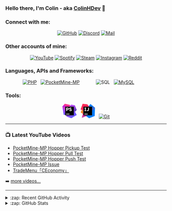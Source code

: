 ### Hello there, I'm Colin - aka [ColinHDev](https://github.com/ColinHDev) 👋

### Connect with me:

<p align="center">
	<a href="https://github.com/ColinHDev"><img src="https://img.icons8.com/bubbles/60/000000/github.png" alt="GitHub"/></a>
	<a href="https://discord.com/invite/cAYKEtaqnp"><img src="https://img.icons8.com/bubbles/60/000000/discord.png" alt="Discord"/></a>
	<a href="mailto:colinh.2911@gmail.com"><img src="https://img.icons8.com/bubbles/60/000000/gmail-new.png" alt="Mail"/></a>
</p>

### Other accounts of mine:

<p align="center">
	<a href="https://youtube.com/ColinHDev"><img src="https://img.icons8.com/bubbles/60/000000/youtube.png" alt="YouTube"/></a>
	<a href="https://open.spotify.com/user/31hlddslorcsvco4j3wipgvt67pm?si=9c143b633e75472b"><img src="https://img.icons8.com/bubbles/60/000000/spotify.png" alt="Spotify"/></a>
	<a href="https://steamcommunity.com/id/ColinHDev/"><img src="https://img.icons8.com/bubbles/60/000000/steam.png" alt="Steam"/></a>
	<a href="https://www.instagram.com/colinhdev/"><img src="https://img.icons8.com/bubbles/60/000000/instagram-new--v2.png" alt="Instagram"/></a>
	<a href="https://www.reddit.com/user/ColinHDev/"><img src="https://img.icons8.com/bubbles/60/000000/reddit.png" alt="Reddit"/></a>
</p>

### Languages, APIs and Frameworks:

<p align="center">
	<a href="https://php.net"><img src="https://img.icons8.com/dusk/50/000000/php-logo.png" alt="PHP"/></a> &nbsp
	<a href="https://pmmp.io"><img src="https://avatars.githubusercontent.com/u/3150836?s=200&v=4" width="42" alt="PocketMine-MP"/></a> &nbsp &nbsp &nbsp &nbsp &nbsp &nbsp
	<img src="https://img.icons8.com/external-soft-fill-juicy-fish/50/000000/external-sql-coding-and-development-soft-fill-soft-fill-juicy-fish.png" alt="SQL"/> &nbsp
	<a href="https://www.mysql.com"><img src="https://img.icons8.com/color/50/000000/mysql-logo.png" alt="MySQL"/></a> &nbsp &nbsp &nbsp &nbsp &nbsp &nbsp
</p>

### Tools:

<p align="center">
	<a href="https://www.jetbrains.com/phpstorm/"><img src="https://raw.githubusercontent.com/JetBrains/logos/96b4e064be1c0c0bee9e0636c925d10aa64732b6/web/phpstorm/phpstorm.svg" width="45" alt="PhpStorm"/></a> &nbsp
	<a href="https://www.jetbrains.com/idea/"><img src="https://raw.githubusercontent.com/JetBrains/logos/96b4e064be1c0c0bee9e0636c925d10aa64732b6/web/intellij-idea/intellij-idea.svg" width="45" alt="IntelliJ IDEA"/></a> &nbsp
	<a href="https://git-scm.com/"><img src="https://img.icons8.com/color/50/000000/git.png" alt="Git"/></a>
</p>

---

### 📺 Latest YouTube Videos
<!-- YOUTUBE:START -->
- [PocketMine-MP Hopper Pickup Test](https://www.youtube.com/watch?v=hVEPiK9KWkA)
- [PocketMine-MP Hopper Pull Test](https://www.youtube.com/watch?v=6NWvr6Kv88E)
- [PocketMine-MP Hopper Push Test](https://www.youtube.com/watch?v=4gSyuViaPaU)
- [PocketMine-MP Issue](https://www.youtube.com/watch?v=WZJLEkgbNUM)
- [TradeMenu「CEconomy」](https://www.youtube.com/watch?v=ed4_q23Zanc)
<!-- YOUTUBE:END -->
➡️ [more videos...](https://youtube.com/ColinHDev)

---

<details>
  <summary>:zap: Recent GitHub Activity</summary>

<!--START_SECTION:activity-->
1. 🗣 Commented on [#91](https://github.com/ColinHDev/CPlot/issues/91) in [ColinHDev/CPlot](https://github.com/ColinHDev/CPlot)
2. 💪 Opened PR [#90](https://github.com/ColinHDev/CPlot/pull/90) in [ColinHDev/CPlot](https://github.com/ColinHDev/CPlot)
3. 💪 Opened PR [#89](https://github.com/ColinHDev/CPlot/pull/89) in [ColinHDev/CPlot](https://github.com/ColinHDev/CPlot)
4. 🗣 Commented on [#88](https://github.com/ColinHDev/CPlot/issues/88) in [ColinHDev/CPlot](https://github.com/ColinHDev/CPlot)
5. 🗣 Commented on [#7](https://github.com/ColinHDev/ActualAntiXRay/issues/7) in [ColinHDev/ActualAntiXRay](https://github.com/ColinHDev/ActualAntiXRay)
6. 🔒 Closed issue [#7](https://github.com/ColinHDev/ActualAntiXRay/issues/7) in [ColinHDev/ActualAntiXRay](https://github.com/ColinHDev/ActualAntiXRay)
7. 🚀 Published release [ActualAntiXRay v1.1.1](https://github.com/ActualAntiXRay v1.1.1) in [ColinHDev/ActualAntiXRay](https://github.com/ColinHDev/ActualAntiXRay)
8. 🔒 Closed issue [#6](https://github.com/ColinHDev/ActualAntiXRay/issues/6) in [ColinHDev/ActualAntiXRay](https://github.com/ColinHDev/ActualAntiXRay)
9. 🗣 Commented on [#6](https://github.com/ColinHDev/ActualAntiXRay/issues/6) in [ColinHDev/ActualAntiXRay](https://github.com/ColinHDev/ActualAntiXRay)
10. 🔒 Closed issue [#5](https://github.com/ColinHDev/ActualAntiXRay/issues/5) in [ColinHDev/ActualAntiXRay](https://github.com/ColinHDev/ActualAntiXRay)
<!--END_SECTION:activity-->

</details>

<details>
  <summary>:zap: GitHub Stats</summary>

  <img alt="ColinHDev's GitHub Stats" src="https://github-readme-stats.vercel.app/api?username=ColinHDev&theme=dark&count_private=true&show_icons=true&hide_rank=true&include_all_commits=true" />
  <img alt="ColinHDev's GitHub Stats" src="https://github-readme-stats.vercel.app/api/top-langs/?username=ColinHDev&theme=dark&show_icons=true" />
  <img alt="ColinHDev's GitHub Stats" src="https://github-profile-trophy.vercel.app/?username=ColinHDev&theme=darkhub" />

</details>
